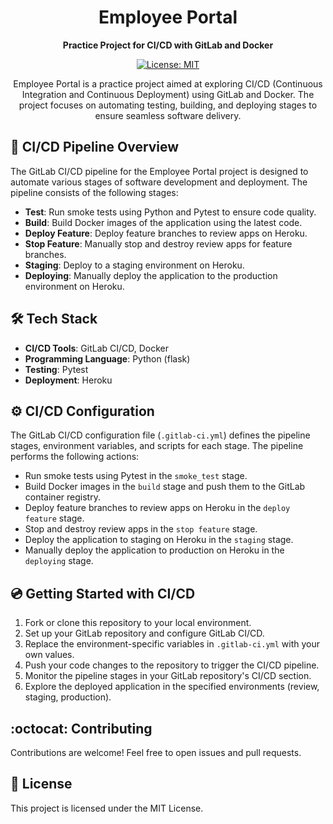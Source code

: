 <h1 align="center">Employee Portal</h1>

<p align="center">
  <strong>Practice Project for CI/CD with GitLab and Docker</strong>
</p>

<p align="center">
  <a href="https://opensource.org/licenses/MIT">
    <img src="https://img.shields.io/badge/license-MIT-blue.svg" alt="License: MIT">
  </a>
</p>

<p align="center">
  Employee Portal is a practice project aimed at exploring CI/CD (Continuous Integration and Continuous Deployment) using GitLab and Docker. The project focuses on automating testing, building, and deploying stages to ensure seamless software delivery.
</p>

## :rocket: CI/CD Pipeline Overview

The GitLab CI/CD pipeline for the Employee Portal project is designed to automate various stages of software development and deployment. The pipeline consists of the following stages:

- **Test**: Run smoke tests using Python and Pytest to ensure code quality.
- **Build**: Build Docker images of the application using the latest code.
- **Deploy Feature**: Deploy feature branches to review apps on Heroku.
- **Stop Feature**: Manually stop and destroy review apps for feature branches.
- **Staging**: Deploy to a staging environment on Heroku.
- **Deploying**: Manually deploy the application to the production environment on Heroku.

## :hammer_and_wrench: Tech Stack

- **CI/CD Tools**: GitLab CI/CD, Docker
- **Programming Language**: Python (flask)
- **Testing**: Pytest
- **Deployment**: Heroku

## :gear: CI/CD Configuration

The GitLab CI/CD configuration file (`.gitlab-ci.yml`) defines the pipeline stages, environment variables, and scripts for each stage. The pipeline performs the following actions:

- Run smoke tests using Pytest in the `smoke_test` stage.
- Build Docker images in the `build` stage and push them to the GitLab container registry.
- Deploy feature branches to review apps on Heroku in the `deploy feature` stage.
- Stop and destroy review apps in the `stop feature` stage.
- Deploy the application to staging on Heroku in the `staging` stage.
- Manually deploy the application to production on Heroku in the `deploying` stage.

## :cd: Getting Started with CI/CD

1. Fork or clone this repository to your local environment.
2. Set up your GitLab repository and configure GitLab CI/CD.
3. Replace the environment-specific variables in `.gitlab-ci.yml` with your own values.
4. Push your code changes to the repository to trigger the CI/CD pipeline.
5. Monitor the pipeline stages in your GitLab repository's CI/CD section.
6. Explore the deployed application in the specified environments (review, staging, production).

## :octocat: Contributing

Contributions are welcome! Feel free to open issues and pull requests.

## :scroll: License

This project is licensed under the MIT License.
